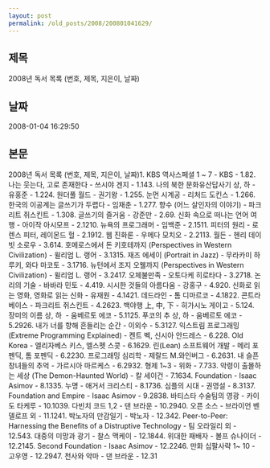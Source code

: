 ```yaml
---
layout: post
permalink: /old_posts/2008/200801041629/
---
```


## 제목
2008년 독서 목록 (번호, 제목, 지은이, 날짜)

## 날짜
2008-01-04 16:29:50

## 본문
2008년 독서 목록 (번호, 제목, 지은이, 날짜)1. KBS 역사스페셜 1 ~ 7 - KBS - 1.82. 나는 웃는다, 고로 존재한다 - 쓰시야 겐지 - 1.143. 나의 북한 문화유산답사기 상, 하 - 유홍준 - 1.224. 원더풀 월드 - 권기왕 - 1.255. 눈먼 시계공 - 리처드 도킨스 - 1.266. 한국의 이공계는 글쓰기가 두렵다 - 임재춘 - 1.277. 향수 (어느 살인자의 이야기) - 파크리트 쥐스킨트 - 1.308. 글쓰기의 즐거움 - 강준만 - 2.69. 신화 속으로 떠나는 언어 여행 - 아이작 아시모프 - 2.1210. 뉴욕의 프로그래머 - 임백준 - 2.1511. 피터의 원리 - 로렌스 피터, 레이몬드 헐 - 2.1912. 웹 진화론 - 우메다 모치오 - 2.2113. 월든 - 헨리 데이빗 소로우 - 3.614. 호메로스에서 돈 키호테까지 (Perspectives in Western Civilization) - 윌리엄 L. 랭어 - 3.1315. 재즈 에세이 (Portrait in Jazz) - 무라카미 하루키, 와다 마코토 - 3.1716. 뉴턴에서 조지 오웰까지 (Perspectives in Western Civilization) - 윌리엄 L. 랭어 - 3.2417. 오체불만족 - 오토다케 히로타다 - 3.2718. 논리의 기술 - 바바라 민토 - 4.419. 시시한 것들의 아름다움 - 강홍구 - 4.920. 신화로 읽는 영화, 영화로 읽는 신화 - 유재원 - 4.1421. 데드라인 - 톰 디마르코 - 4.1822. 콘트라베이스 - 파크리트 쥐스킨트 - 4.2623. 백야행 上, 中, 下 - 히가시노 게이고 - 5.124. 장미의 이름 상, 하  - 움베르토 에코 - 5.1125. 푸코의 추 상, 하 - 움베르토 에코 - 5.2926. 내가 너를 향해 흔들리는 순간 - 이외수 - 5.3127. 익스트림 프로그래밍 (Extreme Programming Explained) - 켄트 벡, 신시아 안드레스 - 6.228. Old Korea - 엘리자베스 키스, 엘스펫 스콧 - 6.1629. 린(Lean) 소프트웨어 개발 - 메리 포펜딕, 톰 포펜딕 - 6.2230. 프로그래밍 심리학 - 제랄드 M.와인버그 - 6.2631. 내 슬픈 창녀들의 추억 - 가르시아 마르케스 - 6.2932. 형제 1~3 - 위화 - 7.733. 악령이 출몰하는 세상 (The Demon-Haunted World) - 칼 세이건 - 7.1634. Foundation - Isaac Asimov - 8.1335. 누명 - 애거서 크리스티 - 8.1736. 심플의 시대 - 권영설 - 8.3137. Foundation and Empire - Isaac Asimov - 9.2838. 바티스타 수술팀의 영광 - 카이도 타케루 - 10.1039. 다빈치 코드 1,2 - 댄 브라운 - 10.2940. 오픈 소스 - 브라이언 벤델로프 외 - 11.1241. 박노자의 만감일기 - 박노자 - 12.342. Peer-to-Peer: Harnessing the Benefits of a Distruptive Technology - 팀 오라일리 외 - 12.543. 대중의 미망과 광기 - 찰스 맥케이 - 12.1844. 위대한 패배자 - 볼프 슈나이더 - 12.2145. Second Foundation - Isaac Asimov - 12.2246. 만화 십팔사략 1~ 10 - 고우영 - 12.2947. 천사와 악마 - 댄 브라운 - 12.31